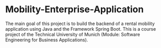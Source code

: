# Mobility-Enterprise-Application

The main goal of this project is to build the backend of a rental mobility application using Java and the Framework Spring Boot. This is a course project of the Technical University of Munich (Module: Software Engineering for Business Applications).

